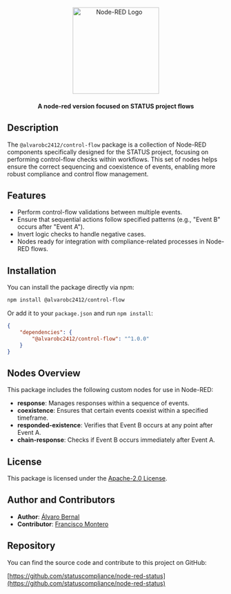 # <picture>

<div align=center>
  <img src ="https://avatars.githubusercontent.com/u/151918147?s=200&v=4" width="200px"  heigth="200px" alt="Node-RED Logo"></img></picture>
</div>
<h4 align="center">A node-red version focused on STATUS project flows</h4>

## Description

The `@alvarobc2412/control-flow` package is a collection of Node-RED components specifically designed for the STATUS project, focusing on performing control-flow checks within workflows. This set of nodes helps ensure the correct sequencing and coexistence of events, enabling more robust compliance and control flow management.

## Features

-   Perform control-flow validations between multiple events.
-   Ensure that sequential actions follow specified patterns (e.g., "Event B" occurs after "Event A").
-   Invert logic checks to handle negative cases.
-   Nodes ready for integration with compliance-related processes in Node-RED flows.

## Installation

You can install the package directly via npm:

```bash
npm install @alvarobc2412/control-flow
```

Or add it to your `package.json` and run `npm install`:

```json
{
    "dependencies": {
        "@alvarobc2412/control-flow": "^1.0.0"
    }
}
```

## Nodes Overview

This package includes the following custom nodes for use in Node-RED:

-   **response**: Manages responses within a sequence of events.
-   **coexistence**: Ensures that certain events coexist within a specified timeframe.
-   **responded-existence**: Verifies that Event B occurs at any point after Event A.
-   **chain-response**: Checks if Event B occurs immediately after Event A.

## License

This package is licensed under the [Apache-2.0 License](LICENSE).

## Author and Contributors

-   **Author**: [Álvaro Bernal](https://github.com/alvarobernal2412)
-   **Contributor**: [Francisco Montero](https://github.com/FJMonteroInformatica)

## Repository

You can find the source code and contribute to this project on GitHub:

[https://github.com/statuscompliance/node-red-status](https://github.com/statuscompliance/node-red-status)
